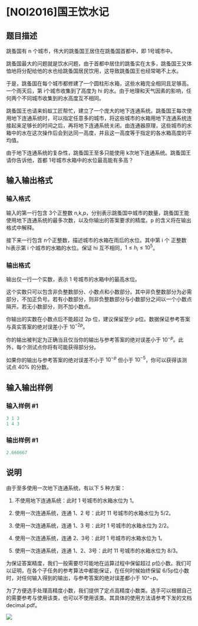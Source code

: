 # [NOI2016]国王饮水记

## 题目描述

跳蚤国有 n 个城市，伟大的跳蚤国王居住在跳蚤国首都中，即 1号城市中。

跳蚤国最大的问题就是饮水问题，由于首都中居住的跳蚤实在太多，跳蚤国王又体恤地将分配给他的水也给跳蚤国居民饮用，这导致跳蚤国王也经常喝不上水。

于是，跳蚤国在每个城市都修建了一个圆柱形水箱，这些水箱完全相同且足够高。一个雨天后，第 i个城市收集到了高度为 hi 的水。由于地理和天气因素的影响，任何两个不同城市收集到的水高度互不相同。

跳蚤国王也请来蚂蚁工匠帮忙，建立了一个庞大的地下连通系统。跳蚤国王每次使用地下连通系统时，可以指定任意多的城市，将这些城市的水箱用地下连通系统连接起来足够长的时间之后，再将地下连通系统关闭。由连通器原理，这些城市的水箱中的水在这次操作后会到达同一高度，并且这一高度等于指定的各水箱高度的平均值。

由于地下连通系统的复杂性，跳蚤国王至多只能使用 k次地下连通系统。跳蚤国王请你告诉他，首都 1号城市水箱中的水位最高能有多高？

## 输入输出格式

### 输入格式

输入的第一行包含 3个正整数 n,k,p，分别表示跳蚤国中城市的数量，跳蚤国王能使用地下连通系统的最多次数，以及你输出的答案要求的精度。p 的含义将在输出格式中解释。

接下来一行包含 n个正整数，描述城市的水箱在雨后的水位。其中第 i 个 正整数 hi表示第 i 个城市的水箱的水位。保证 hi 互不相同，$1\le h_i \le10^5$。

### 输出格式

输出仅一行一个实数，表示 1 号城市的水箱中的最高水位。

这个实数只可以包含非负整数部分、小数点和小数部分。其中非负整数部分为必需部分，不加正负号。若有小数部分，则非负整数部分与小数部分之间以一个小数点隔开。若无小数部分，则不加小数点。

你输出的实数在小数点后不能超过 2p 位，建议保留至少 p位。数据保证参考答案与真实答案的绝对误差小于 $10^{-2p}$。

你的输出被判定为正确当且仅当你的输出与参考答案的绝对误差小于 $10^{−p}$。此外，每个测试点你将有可能获得部分分。

如果你的输出与参考答案的绝对误差不小于 $10^{-p}$ 但小于 $10^{-5}$，你可以获得该测试点 40% 的分数。

## 输入输出样例

### 输入样例 #1

```cpp
3 1 3
1 4 3
```


### 输出样例 #1

```cpp
2.666667
```


## 说明

由于至多使用一次地下连通系统，有以下 5 种方案：

1. 不使用地下连通系统：此时 1 号城市的水箱水位为 1。

2. 使用一次连通系统，连通 1、2 号：此时 11 号城市的水箱水位为 5/2。

3. 使用一次连通系统，连通 1、3 号：此时 1 号城市的水箱水位为 2/2。

4. 使用一次连通系统，连通 2、3号：此时 1 号城市的水箱水位为 1。

5. 使用一次连通系统，连通 1、2、3号：此时 11 号城市的水箱水位为 8/3。

为保证答案精度，我们一般需要尽可能地在运算过程中保留超过 p位小数。我们可以证明，在各个子任务的参考算法中都能保证，在任何时候始终保留 6/5p位小数时，对任何输入得到的输出，与参考答案的绝对误差都小于 10^−p。

为了方便选手处理高精度小数，我们提供了定点高精度小数类。选手可以根据自己的需要参考与使用该类，也可以不使用该类。其具体的使用方法请参考下发的文档 decimal.pdf。

![](https://cdn.luogu.com.cn/upload/pic/2392.png)

